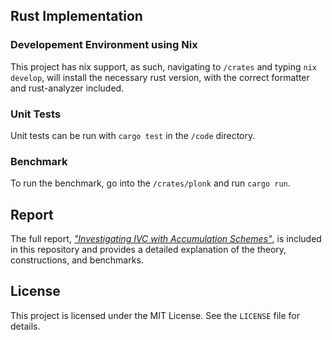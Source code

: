 ## Rust Implementation  

### Developement Environment using Nix

This project has nix support, as such, navigating to `/crates` and typing
`nix develop`, will install the necessary rust version, with the correct
formatter and rust-analyzer included.

### Unit Tests

Unit tests can be run with `cargo test` in the `/code` directory.

### Benchmark

To run the benchmark, go into the `/crates/plonk` and run `cargo run`.

## Report  

The full report, *["Investigating IVC with Accumulation
Schemes"](https://halo.rasmuskirk.com/thesis/thesis.pdf)*, is included in this
repository and provides a detailed explanation of the theory, constructions,
and benchmarks.

## License  

This project is licensed under the MIT License. See the `LICENSE` file for details.
